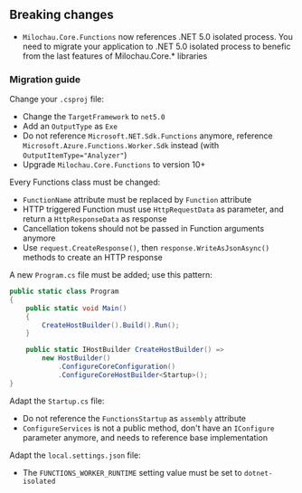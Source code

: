[//]: # (Format this CHANGELOG.md with these titles:)
[//]: # (Breaking changes)
[//]: # (New features)
[//]: # (Bug fixes)
[//]: # (Minor changes)

## Breaking changes

- `Milochau.Core.Functions` now references .NET 5.0 isolated process. You need to migrate your application to .NET 5.0 isolated process to benefic from the last features of Milochau.Core.* libraries

### Migration guide

Change your `.csproj` file:

- Change the `TargetFramework` to `net5.0`
- Add an `OutputType` as `Exe`
- Do not reference `Microsoft.NET.Sdk.Functions` anymore, reference `Microsoft.Azure.Functions.Worker.Sdk` instead (with `OutputItemType="Analyzer"`)
- Upgrade `Milochau.Core.Functions` to version 10+

Every Functions class must be changed:

- `FunctionName` attribute must be replaced by `Function` attribute
- HTTP triggered Function must use `HttpRequestData` as parameter, and return a `HttpResponseData` as response
- Cancellation tokens should not be passed in Function arguments anymore
- Use `request.CreateResponse()`, then `response.WriteAsJsonAsync()` methods to create an HTTP response

A new `Program.cs` file must be added; use this pattern:

```csharp
public static class Program
{
    public static void Main()
    {
        CreateHostBuilder().Build().Run();
    }

    public static IHostBuilder CreateHostBuilder() =>
        new HostBuilder()
            .ConfigureCoreConfiguration()
            .ConfigureCoreHostBuilder<Startup>();
}
```

Adapt the `Startup.cs` file:

- Do not reference the `FunctionsStartup` as `assembly` attribute
- `ConfigureServices` is not a public method, don't have an `IConfigure` parameter anymore, and needs to reference base implementation

Adapt the `local.settings.json` file:

- The `FUNCTIONS_WORKER_RUNTIME` setting value must be set to `dotnet-isolated`
